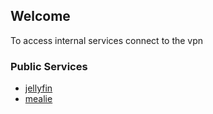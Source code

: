 ## Welcome

To access internal services connect to the vpn

### Public Services

- [jellyfin](https://jellyfin.hufford.limited)
- [mealie](https://mealie.hufford.limited)
